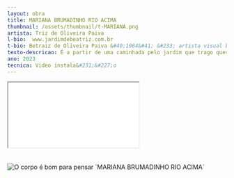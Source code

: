 ```yaml
---
layout: obra
title: MARIANA BRUMADINHO RIO ACIMA
thumbnail: /assets/thumbnail/t-MARIANA.png
artista: Triz de Oliveira Paiva
l-bio:  www.jardimdebeatriz.com.br
t-bio: Betraiz de Oliveira Paiva &#40;1984&#41; &#233; artista visual brasiliense e, por forma&#231;&#227;o, jornalista. Dedica&#45;se a pesquisar o jardim, adentrando suas profundezas. Entre outros, trajetória inclui&#58; Em 2023&#58; Pele Barro Pedra Grafite Rio, Individual simultanea na Galeria Rubem Valentim, no Espa&#231;o Cultural Renato Russo. Resid&#234;ncia art&#237;stica no Vilarejo 21, com acompanhamento cr&#237;tico com Mar&#237;lia Panitz e exposi&#231;&#227;o da Decurators. Mostra coletiva ObraBarro, no Museu das Bandeiras &#45; GO, na Cidade de Goiás, com curadoria de Suyan de Mattos, expografia e texto de Cris Cabus &#40;2023&#41;.  Em 2022&#58;  Resid&#234;ncia art&#237;stica Vilarejo 21 com curadoria cr&#237;tica de Christus Nóbrega e exposi&#231;&#227;o coletiva DevOrar a Antropofagia, na galeria Alfinete. Web&#45;exposi&#231;&#227;o coletiva &#34;Regime do Fogo&#34;, uma realiza&#231;&#227;o do media&#45;lab&#47;UnB com curadoria de Luciany Osório e Artur Cabral. Exposi&#231;&#227;o Itinerante em Casa, individual simultânea, no Casapark, com curadoria de Gracilene Bessa.
texto-descricao: É a partir de uma caminhada pelo jardim que trago quest&#245;es contemporâneas para o campo expositivo, tendo o caminhar como uma filosofia de ateli&#234;, para que a obra n&#227;o tenha o cheiro de poeira dos livros que ainda ecoam. Atravessando o rio de um lado para o outro, a coleta. O encontro com a mat&#233;ria &#233; importante nos processos, gera um certo tipo de entusiasmo para as m&#227;os que colaboram. A partir da provoca&#231;&#227;o do edital Rebrota,  sa&#237; para uma longa caminhada pelo jardim, subi a bacia do S&#227;o Francisco, onde bebe o Cerrado de Minas Gerais, adentrei as profundezas do Rio Doce. Tantas vidas enlamadas pela ganância de poucos. Tantos sonhos interrompidos resistem&#47;insistem em rebrotar sem sair do lugar. E há ainda mais de 400 minas em estado de risco, uma das mais cr&#237;ticas no munic&#237;pio de Rio Acima.  Na instala&#231;&#227;o MARIANA BRUMADINHO RIO ACIMA, a um só tempo, lirismo e denúncia.  Os galhos de barro giram como a bomba relógio de mais uma trag&#233;dia anunciada.
ano: 2023
tecnica: Video instala&#231;&#227;o
---
```


<div class="embed-responsive embed-responsive-16by9">
    <iframe class="embed-responsive-item" src="/assets/videos/MARIANA.mp4"></iframe>
</div>
<br><br>


  <img src="/assets/obras/MARIANA.jpeg" alt="O corpo é bom para pensar" class="img-fluid d-block">
  `MARIANA BRUMADINHO RIO ACIMA`<br>  <br>
  


